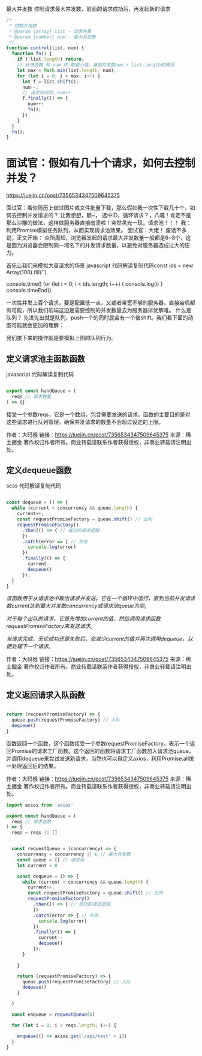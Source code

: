 最大并发数
控制请求最大并发数，前面的请求成功后，再发起新的请求

```js
/*
 * 控制并发数
 * @param {array} list - 请求列表
 * @param {number} num - 最大并发数
 */
function control(list, num) {
  function fn() {
    if (!list.length) return;
    // 从任务数 和 num 中 取最小值，兼容并发数num > list.length的情况
    let max = Math.min(list.length, num);
    for (let i = 0; i < max; i++) {
      let f = list.shift();
      num--;
      // 请求完成后，num++
      f.finally(() => {
        num++;
        fn();
      });
    }
  }
  fn();
}

```

# 面试官：假如有几十个请求，如何去控制并发？

<https://juejin.cn/post/7356534347509645375>

面试官：看你简历上做过图片或文件批量下载，那么假如我一次性下载几十个，如何去控制并发请求的？
让我想想，额~， 选中ID，循环请求？，八嘎！肯定不是那么沙雕的做法，这样做服务器直接崩溃啦！突然灵光一现，请求池！！！
我：利用Promise模拟任务队列，从而实现请求池效果。
面试官：大佬！
废话不多说，正文开始：
众所周知，浏览器发起的请求最大并发数量一般都是6~8个，这是因为浏览器会限制同一域名下的并发请求数量，以避免对服务器造成过大的压力。

首先让我们来模拟大量请求的场景
javascript 代码解读复制代码const ids = new Array(100).fill('')

console.time()
for (let i = 0; i < ids.length; i++) {
  console.log(i)
}
console.timeEnd()

一次性并发上百个请求，要是配置低一点，又或者带宽不够的服务器，直接宕机都有可能，所以我们前端这边是需要控制的并发数量去为服务器排忧解难。
什么是队列？
先进先出就是队列，push一个的同时就会有一个被shift。我们看下面的动图可能就会更加的理解：

我们接下来的操作就是要模拟上图的队列行为。

## 定义请求池主函数函数

javascript 代码解读复制代码

```js

export const handQueue = (
  reqs // 请求数量
) => {}
```

接受一个参数reqs，它是一个数组，包含需要发送的请求。函数的主要目的是对这些请求进行队列管理，确保并发请求的数量不会超过设定的上限。

作者：大码猴
链接：<https://juejin.cn/post/7356534347509645375>
来源：稀土掘金
著作权归作者所有。商业转载请联系作者获得授权，非商业转载请注明出处。

## 定义dequeue函数

scss 代码解读复制代码

```js

const dequeue = () => {
  while (current < concurrency && queue.length) {
    current++;
    const requestPromiseFactory = queue.shift() // 出列
    requestPromiseFactory()
      .then(() => { // 成功的请求逻辑
      })
      .catch(error => { // 失败
        console.log(error)
      })
      .finally(() => {
        current--
        dequeue()
      });
  }
}
```

*该函数用于从请求池中取出请求并发送。它在一个循环中运行，直到当前并发请求数current达到最大并发数concurrency或请求池queue为空*。

*对于每个出队的请求，它首先增加current的值，然后调用请求函数requestPromiseFactory来发送请求*。

*当请求完成，无论成功还是失败后，会减少current的值并再次调用dequeue，以便处理下一个请求*。

作者：大码猴
链接：<https://juejin.cn/post/7356534347509645375>
来源：稀土掘金
著作权归作者所有。商业转载请联系作者获得授权，非商业转载请注明出处。

## 定义返回请求入队函数

```js

return (requestPromiseFactory) => {
  queue.push(requestPromiseFactory) // 入队
  dequeue()
}
```

函数返回一个函数，这个函数接受一个参数requestPromiseFactory，表示一个返回Promise的请求工厂函数。这个返回的函数将请求工厂函数加入请求池queue，并调用dequeue来尝试发送新请求，当然也可以自定义axios，利用Promise.all统一处理返回后的结果。

作者：大码猴
链接：<https://juejin.cn/post/7356534347509645375>
来源：稀土掘金
著作权归作者所有。商业转载请联系作者获得授权，非商业转载请注明出处。

```js
import axios from 'axios'

export const handQueue = (
  reqs // 请求总数
) => {
  reqs = reqs || []


  const requestQueue = (concurrency) => {
    concurrency = concurrency || 6 // 最大并发数
    const queue = [] // 请求池
    let current = 0

    const dequeue = () => {
      while (current < concurrency && queue.length) {
        current++;
        const requestPromiseFactory = queue.shift() // 出列
        requestPromiseFactory()
          .then(() => { // 成功的请求逻辑
          })
          .catch(error => { // 失败
            console.log(error)
          })
          .finally(() => {
            current--
            dequeue()
          });
      }

    }

    return (requestPromiseFactory) => {
      queue.push(requestPromiseFactory) // 入队
      dequeue()
    }

  }

  const enqueue = requestQueue(6)

  for (let i = 0; i < reqs.length; i++) {

    enqueue(() => axios.get('/api/test' + i))
  }
}

```
